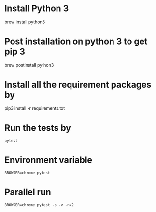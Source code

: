 # Install Python 3 
brew install python3

# Post installation on python 3 to get pip 3
brew postinstall python3

# Install all the requirement packages by 
pip3 install -r requirements.txt

# Run the tests by 
```
pytest
```

# Environment variable
```BROWSER=chrome pytest```

# Parallel run
```BROWSER=chrome pytest -s -v -n=2```


